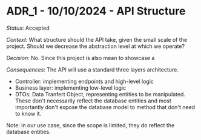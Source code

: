 # ADR_1 - 10/10/2024 - API Structure

_Status_: Accepted

_Context_: What structure should the API take, given the small scale of the project. Should we decrease the abstraction level at which we operate?

_Decision_: No. Since this project is also mean to showcase a 

_Consequences_: The API will use a standard three layers architecture.

- Controller: implementing endpoints and high-level logic
- Business layer: implementing low-level logic
- DTOs: Data Tranfert Object, representing entities to be manipulated. These don't necessarily reflect the database entities and most importantly don't expose the database model to method that don't need to know it.

Note: in our use case, since the scope is limited, they do reflect the database entities.
